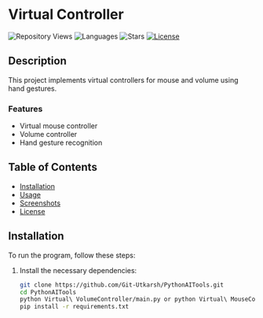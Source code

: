 # Virtual Controller

![Repository Views](https://views.whatilearened.today/views/github/Git-Utkarsh/PythonAITools.svg)
![Languages](https://img.shields.io/github/languages/count/Git-Utkarsh/PythonAITools)
![Stars](https://img.shields.io/github/stars/Git-Utkarsh/PythonAITools?style=social)
[![License](https://img.shields.io/badge/License-MIT-yellow.svg)](https://opensource.org/licenses/MIT)

## Description

This project implements virtual controllers for mouse and volume using hand gestures.

### Features

- Virtual mouse controller
- Volume controller
- Hand gesture recognition
## Table of Contents

- [Installation](#installation)
- [Usage](#usage)
- [Screenshots](#screenshots)
- [License](#license)

## Installation

To run the program, follow these steps:

1. Install the necessary dependencies:

   ```bash
   git clone https://github.com/Git-Utkarsh/PythonAITools.git
   cd PythonAITools
   python Virtual\ VolumeController/main.py or python Virtual\ MouseController/main.py
   pip install -r requirements.txt
